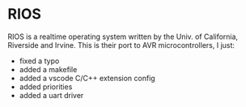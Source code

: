 # RIOS
RIOS is a realtime operating system written by the Univ. of California, Riverside and Irvine.
This is their port to AVR microcontrollers, I just:
 - fixed a typo 
 - added a makefile
 - added a vscode C/C++ extension config
 - added priorities
 - added a uart driver